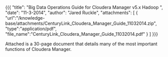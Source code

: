 {{{
  "title": "Big Data Operations Guide for Cloudera Manager v5.x Hadoop ",
  "date": "11-3-2014",
  "author": "Jared Ruckle",
  "attachments": [
    {
      "url":"/knowledge-base/attachments/CenturyLink_Cloudera_Manager_Guide_11032014.zip",
      "type":"application/pdf",
      "file_name":"CenturyLink_Cloudera_Manager_Guide_11032014.pdf"
    }
  ]
}}}

<p>Attached is a 30-page document that details many of the most important functions of Cloudera Manager.</p>